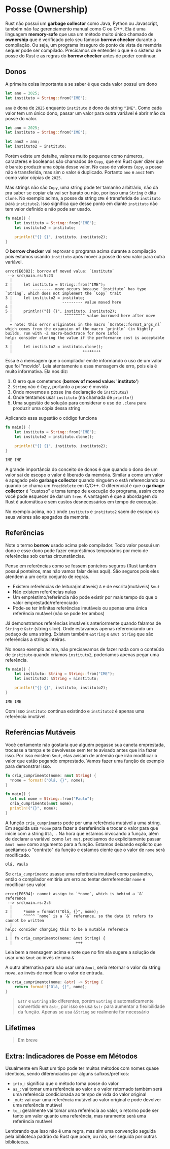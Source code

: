# Posse (__Ownership__)

Rust não possui um __garbage collector__ como Java, Python ou Javascript, também não faz gerenciamento manual como C ou C++. Ela é uma linguagem __memory-safe__ que usa um método muito único chamado de __ownership__ que é verificado pelo seu famoso __borrow checker__ durante a compilação. Ou seja, um programa inseguro do ponto de vista de memória sequer pode ser compilado. Precisamos de entender o que é o sistema de posse do Rust e as regras do __borrow checker__ antes de poder continuar.

## Donos

A primeira coisa importante a se saber é que cada valor possui um dono

```rust
let ano = 2025;
let instituto = String::from("IME");
```

`ano` é dona de `2025` enquanto `instituto` é dono da string `"IME"`. Como cada valor tem um único dono, passar um valor para outra variável é abrir mão da posse do valor.

```rust
let ano = 2025;
let instituto = String::from("IME");

let ano2 = ano;
let instituto2 = instituto;
```

Porém existe um detalhe, valores muito pequenos como números, caracteres e booleanos são chamados de `Copy`, que em Rust quer dizer que é barato produzir uma cópia desse valor. No caso de valores `Copy`, a posse não é transferida, mas sim o valor é duplicado. Portanto `ano` e `ano2` tem como valor cópias de `2025`.

Mas strings não são `Copy`, uma string pode ter tamanho arbitrário, não dá pra saber se copiar ela vai ser barato ou não, por isso uma `String` é dita `Clone`. No exemplo acima, a posse da string `IME` é transferida de `instituto` para `instituto2`. Isso significa que desse ponto em diante `instituto` não tem valor definido e não pode ser usado.

```rust
fn main() {
    let instituto = String::from("IME");
    let instituto2 = instituto;

    println!("{} {}", instituto, instituto2);
}
```

O __borrow checker__ vai reprovar o programa acima durante a compilação pois estamos usando `instituto` após mover a posse do seu valor para outra variável.

```
error[E0382]: borrow of moved value: `instituto`
 --> src\main.rs:5:23
  |
2 |     let instituto = String::from("IME");
  |         --------- move occurs because `instituto` has type `String`, which does not implement the `Copy` trait
3 |     let instituto2 = instituto;
  |                      --------- value moved here
4 |
5 |     println!("{} {}", instituto, instituto2);
  |                       ^^^^^^^^^ value borrowed here after move
  |
  = note: this error originates in the macro `$crate::format_args_nl` which comes from the expansion of the macro `println` (in Nightly builds, run with -Z macro-backtrace for more info)
help: consider cloning the value if the performance cost is acceptable
  |
3 |     let instituto2 = instituto.clone();
  |                               ++++++++
```

Essa é a mensagem que o compilador emite informando o uso de um valor que foi "movido". Leia atentamente a essa mensagem de erro, pois ela é muito informativa. Ela nos diz:

1. O erro que cometemos (__borrow of moved value: 'instituto'__)
2. `String` não é `Copy`, portanto a posse é movida
3. Onde movemos a posse (na declaração de `instituto2`)
4. Onde tentamos usar `instituto` (na chamada de `println!`)
5. Uma sugestão de solução para considerar o uso de `.clone` para produzir uma cópia dessa string

Aplicando essa sugestão o código funciona

```rust
fn main() {
    let instituto = String::from("IME");
    let instituto2 = instituto.clone();

    println!("{} {}", instituto, instituto2);
}
```

```
IME IME
```

A grande importância do conceito de donos é que quando o dono de um valor sai de escopo o valor é liberado da memória. Similar a como um valor é apagado pelo __garbage collector__ quando ninguém o está referenciando ou quando se chama um `free`/`delete` em C/C++. O diferencial é que o __garbage collector__ é "custoso" e toma tempo de execução do programa, assim como você pode esquecer de dar um `free`. A vantagem é que a abordagem do Rust é automática e sem custos desnecessários em tempo de execução.

No exemplo acima, no `}` onde `instituto` e `instituto2` saem de escopo os seus valores são apagados da memória.

## Referências

Note o termo __borrow__ usado acima pelo compilador. Todo valor possui um dono e esse dono pode fazer empréstimos temporários por meio de referências sob certas circunstâncias.

Pense em referências como se fossem ponteiros seguros (Rust também possui ponteiros, mas não vamos falar deles aqui). São seguros pois eles atendem a um certo conjunto de regras.

- Existem referências de leitura(imutáveis) `&` e de escrita(mutáveis) `&mut`
- Não existem referências nulas
- Um empréstimo/referência não pode existir por mais tempo do que o valor emprestado/referenciado
- Pode-se ter infinitas referências imutáveis ou apenas uma única referência mutável (não se pode ter ambos)

Já demonstramos referências imutáveis anteriormente quando falamos de `String` e `&str` (string slice). Onde estavamos apenas referenciando um pedaço de uma string. Existem também `&String` e `&mut String` que são referências a strings inteiras.

No nosso exemplo acima, não precisavamos de fazer nada com o conteúdo de `instituto` quando criamos `instituto2`, poderiamos apenas pegar uma referência.

```rust
fn main() {
    let instituto: String = String::from("IME");
    let instituto2: &String = &instituto;

    println!("{} {}", instituto, instituto2);
}
```

```
IME IME
```

Com isso `instituto` continua existindo e `instituto2` é apenas uma referência imutável.

## Referências Mutáveis

Você certamente não gostaria que alguém pegasse sua caneta emprestada, trocasse a tampa e te devolvesse sem ter te avisado antes que iria fazer isso. Por isso existem `&mut`, elas avisam de antemão que irão modificar o valor que estão pegando emprestado. Vamos fazer uma função de exemplo para demonstrar isso.

```rust
fn cria_cumprimento(nome: &mut String) {
  *nome = format!("Olá, {}", nome);
}

fn main() {
  let mut nome = String::from("Paulo");
  cria_cumprimento(&mut nome);
  println!("{}", nome);
}
```

A função `cria_cumprimento` pede por uma referência mutável a uma string. Em seguida usa `*nome` para fazer a dereferência e trocar o valor para que inicie com a string `Olá, `. Na hora que estamos invocando a função, além de declarar a variável como `let mut`, precisamos de explicitamente passar `&mut nome` como argumento para a função. Estamos deixando explicito que aceitamos o "contrato" da função e estamos ciente que o valor de `nome` será modificado.

```
Olá, Paulo
```

Se `cria_cumprimento` usasse uma referência imutável como parâmetro, então o compilador emitiria um erro ao tentar derreferenciar `nome` e modificar seu valor.

```
error[E0594]: cannot assign to `*nome`, which is behind a `&` reference
 --> src\main.rs:2:5
  |
2 |     *nome = format!("Olá, {}", nome);
  |     ^^^^^ `nome` is a `&` reference, so the data it refers to cannot be written
  |
help: consider changing this to be a mutable reference
  |
1 | fn cria_cumprimento(nome: &mut String) {
  |                            +++
```

Leia bem a mensagem acima e note que no fim ela sugere a solução de usar uma `&mut` ao invés de uma `&`

A outra alternativa para não usar uma `&mut`, seria retornar o valor da string nova, ao invés de modificar o valor de entrada.

```rust
fn cria_cumprimento(nome: &str) -> String {
    return format!("Olá, {}", nome);
}
```

> `&str` e `&String` são diferentes, porém `&String` é automaticamente convertido em `&str`, por isso se usa `&str` para aumentar a flexibilidade da função.
> Apenas se usa `&String` se realmente for necessário

## __Lifetimes__

> Em breve

## Extra: Indicadores de Posse em Métodos

Usualmente em Rust um tipo pode ter muitos métodos com nomes quase identicos, sendo diferenciados por alguns sufixos/prefixos:

- `into_`: significa que o método toma posse do valor
- `as_`: vai tomar uma referência ao valor e o valor retornado também será uma referência condicionada ao tempo de vida do valor original
- `_mut`: vai usar uma referência mutável ao valor original e pode devolver uma referência mutável
- `to_`: geralmente vai tomar uma referência ao valor, o retorno pode ser tanto um valor quanto uma referência, mas raramente será uma referência mutável

Lembrando que isso não é uma regra, mas sim uma convenção seguida pela biblioteca padrão do Rust que pode, ou não, ser seguida por outras bibliotecas.

